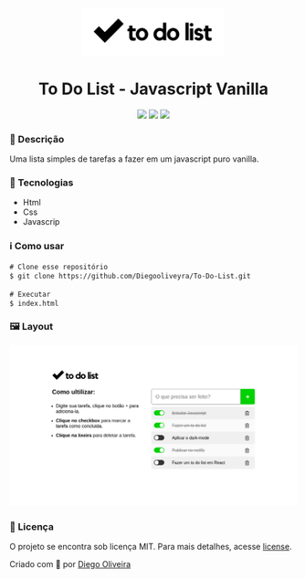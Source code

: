 <p align='center'><img width='250' src="./.github/Logo.png/"></p>
<h1 align='center'>To Do List - Javascript Vanilla</h1>
<p align='center'>
<img src="https://img.shields.io/github/repo-size/Diegooliveyra/To-Do-List">
<img src="https://img.shields.io/github/last-commit/Diegooliveyra/To-Do-List">
<img src="https://img.shields.io/github/license/Diegooliveyra/To-Do-List">
</p>

<h3>🔖 Descrição</h3>
<p>Uma lista simples de tarefas a fazer em um javascript puro vanilla.<p>


<h3>🚀 Tecnologias</h3>
<ul>
    <li>Html</li>
    <li>Css</li>
    <li>Javascrip</li>
</ul>

<h3>ℹ️ Como usar</h3>

    # Clone esse repositório
    $ git clone https://github.com/Diegooliveyra/To-Do-List.git
    
    # Executar
    $ index.html

<h3>🖼 Layout</h3>
<img src="./.github/layout.png">

<h3>📝 Licença</h3>
<p>O projeto se encontra sob licença MIT. Para mais detalhes, acesse <a href='LICENSE'>license<a>.</p>
<p>Criado com 💙 por <a href='https://github.com/Diegooliveyra/' target='blank'>Diego Oliveira</a></p>